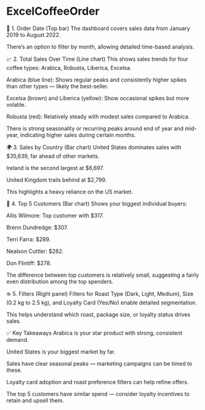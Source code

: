 # ExcelCoffeeOrder

📅 1. Order Date (Top bar)
The dashboard covers sales data from January 2019 to August 2022.

There’s an option to filter by month, allowing detailed time-based analysis.

📈 2. Total Sales Over Time (Line chart)
This shows sales trends for four coffee types: Arabica, Robusta, Liberica, Excelsa.

Arabica (blue line): Shows regular peaks and consistently higher spikes than other types — likely the best-seller.

Excelsa (brown) and Liberica (yellow): Show occasional spikes but more volatile.

Robusta (red): Relatively steady with modest sales compared to Arabica.

There is strong seasonality or recurring peaks around end of year and mid-year, indicating higher sales during certain months.

🌍 3. Sales by Country (Bar chart)
United States dominates sales with $35,639, far ahead of other markets.

Ireland is the second largest at $6,697.

United Kingdom trails behind at $2,799.

This highlights a heavy reliance on the US market.

👥 4. Top 5 Customers (Bar chart)
Shows your biggest individual buyers:

Allis Wilmore: Top customer with $317.

Brenn Dundredge: $307.

Terri Farra: $289.

Nealson Cuttler: $282.

Don Flintiff: $278.

The difference between top customers is relatively small, suggesting a fairly even distribution among the top spenders.

☕ 5. Filters (Right panel)
Filters for Roast Type (Dark, Light, Medium), Size (0.2 kg to 2.5 kg), and Loyalty Card (Yes/No) enable detailed segmentation.

This helps understand which roast, package size, or loyalty status drives sales.

✅ Key Takeaways
Arabica is your star product with strong, consistent demand.

United States is your biggest market by far.

Sales have clear seasonal peaks — marketing campaigns can be timed to these.

Loyalty card adoption and roast preference filters can help refine offers.

The top 5 customers have similar spend — consider loyalty incentives to retain and upsell them.
